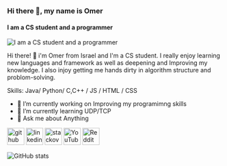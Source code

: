 ### Hi there 👋, my name is Omer
#### I am a CS student and a programmer
![I am a CS student and a programmer](https://raw.githubusercontent.com/sagar-viradiya/sagar-viradiya/master/resources/banner.png)

Hi there! 👋 i'm Omer from Israel and I'm a CS student. I really enjoy learning new languages and framework as well as deepening and Improving my knowledge.
I also injoy getting me hands dirty in algorithm structure and problom-solving.

Skills: Java/ Python/ C,C++ / JS / HTML / CSS

- 🔭 I’m currently working on Improving my programimng skills 
- 🌱 I’m currently learning UDP/TCP 
- 💬 Ask me about Anything 


[<img src='https://cdn.jsdelivr.net/npm/simple-icons@3.0.1/icons/github.svg' alt='github' height='40'>](https://github.com/Omerlevyk)  [<img src='https://cdn.jsdelivr.net/npm/simple-icons@3.0.1/icons/linkedin.svg' alt='linkedin' height='40'>](https://www.linkedin.com/in/https://www.linkedin.com/in/omer-levy-b30566a9//)  [<img src='https://cdn.jsdelivr.net/npm/simple-icons@3.0.1/icons/stackoverflow.svg' alt='stackoverflow' height='40'>](https://stackoverflow.com/users/https://stackoverflow.com/users/17616844/omerlevyk)  [<img src='https://cdn.jsdelivr.net/npm/simple-icons@3.0.1/icons/youtube.svg' alt='YouTube' height='40'>](https://www.youtube.com/channel/https://www.youtube.com/channel/UCLlwElBqNG7anRfnYTu6KUg)  [<img src='https://cdn.jsdelivr.net/npm/simple-icons@3.0.1/icons/reddit.svg' alt='Reddit' height='40'>](https://www.reddit.com/user/https://www.reddit.com/user/omerlevyk)  

![GitHub stats](https://github-readme-stats.vercel.app/api?username=Omerlevyk&show_icons=true)  

